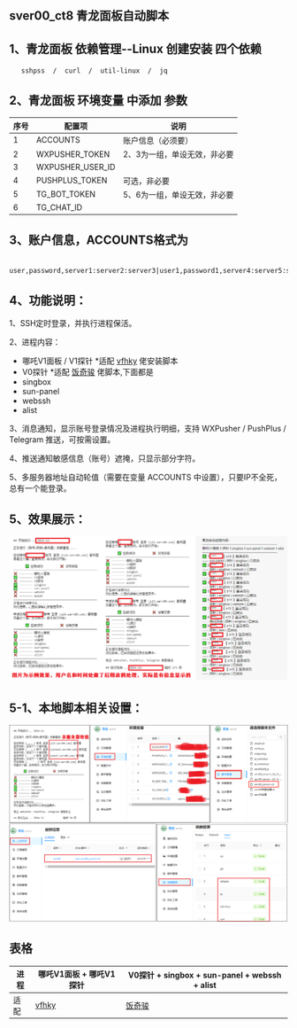   ##  sver00_ct8  青龙面板自动脚本
  
  ## 1、青龙面板 依赖管理--Linux 创建安装 四个依赖
       sshpss  /  curl  /  util-linux  /  jq 
       
  ## 2、青龙面板 环境变量 中添加  参数
  
| 序号 | 配置项                     | 说明                                     |
|------|----------------------------|------------------------------------------|
| 1    | ACCOUNTS                   | 账户信息（必须要）                      |
| 2    | WXPUSHER_TOKEN             | 2、3为一组，单设无效，非必要            |
| 3    | WXPUSHER_USER_ID           |                                          |
| 4    | PUSHPLUS_TOKEN             | 可选，非必要                             |
| 5    | TG_BOT_TOKEN               | 5、6为一组，单设无效，非必要            |
| 6    | TG_CHAT_ID                 |                                          |


  ## 3、账户信息，ACCOUNTS格式为
       user,password,server1:server2:server3|user1,password1,server4:server5:server6
       
  ## 4、功能说明：
1、SSH定时登录，并执行进程保活。

2、进程内容：
- 哪吒V1面板 / V1探针    *适配 [vfhky](https://github.com/vfhky/serv00_ct8_nezha) 佬安装脚本
- V0探针               *适配 [饭奇骏](https://github.com/frankiejun/serv00-play) 佬脚本,下面都是
- singbox                   
- sun-panel                 
- webssh                    
- alist                     

3、消息通知，显示账号登录情况及进程执行明细，支持 WXPusher / PushPlus / Telegram 推送，可按需设置。

4、推送通知敏感信息（账号）遮掩，只显示部分字符。

5、多服务器地址自动轮值（需要在变量 ACCOUNTS 中设置），只要IP不全死，总有一个能登录。

  ## 5、效果展示：
![Image Description](https://github.com/ryty1/alist-log/blob/main/github_images/1.png?raw=true)

  ## 5-1、本地脚本相关设置：
  
![Image Description](https://github.com/ryty1/alist-log/blob/main/github_images/2.png?raw=true)

  ## 表格
| 进程         | 哪吒V1面板    +    哪吒V1探针       | V0探针    +    singbox     +   sun-panel   +   webssh     +    alist         |
|--------------|------------------------------------|--------------------------------------------------------------------------|
| 适配         | [vfhky](https://github.com/vfhky/serv00_ct8_nezha)                          | [饭奇骏](https://github.com/frankiejun/serv00-play)                                                                    |

